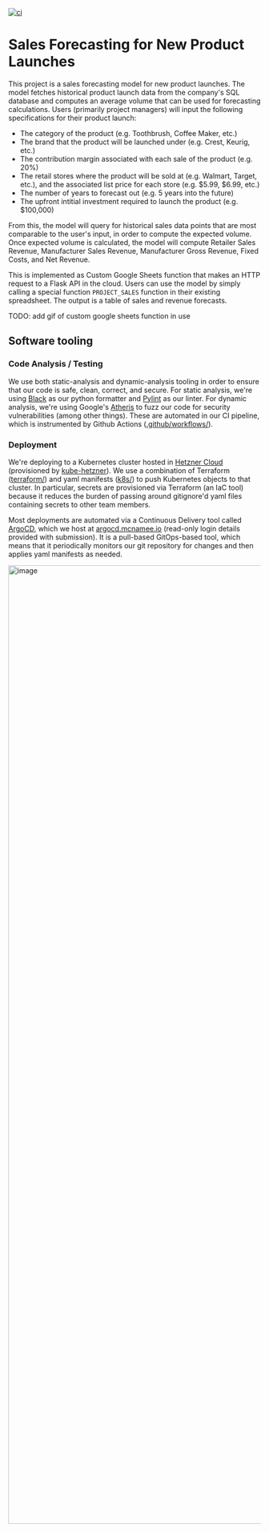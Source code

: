 [![ci](https://github.com/davidmcnamee/cs490-project/actions/workflows/on_push.yaml/badge.svg)](https://github.com/davidmcnamee/cs490-project/actions/workflows/on_push.yaml)

# Sales Forecasting for New Product Launches

This project is a sales forecasting model for new product launches. The model fetches historical product launch data from the company's SQL database and computes an average volume that can be used for forecasting calculations. Users (primarily project managers) will input the following specifications for their product launch:

- The category of the product (e.g. Toothbrush, Coffee Maker, etc.)
- The brand that the product will be launched under (e.g. Crest, Keurig, etc.)
- The contribution margin associated with each sale of the product (e.g. 20%)
- The retail stores where the product will be sold at (e.g. Walmart, Target, etc.), and the associated list price for each store (e.g. $5.99, $6.99, etc.)
- The number of years to forecast out (e.g. 5 years into the future)
- The upfront intitial investment required to launch the product (e.g. $100,000)

From this, the model will query for historical sales data points that are most comparable to the user's input, in order to compute the expected volume. Once expected volume is calculated, the model will compute Retailer Sales Revenue, Manufacturer Sales Revenue, Manufacturer Gross Revenue, Fixed Costs, and Net Revenue.

This is implemented as Custom Google Sheets function that makes an HTTP request to a Flask API in the cloud. Users can use the model by simply calling a special function `PROJECT_SALES` function in their existing spreadsheet. The output is a table of sales and revenue forecasts.


TODO: add gif of custom google sheets function in use


## Software tooling

### Code Analysis / Testing

We use both static-analysis and dynamic-analysis tooling in order to ensure that our code is safe, clean, correct, and secure. For static analysis, we're using [Black](https://github.com/psf/black) as our python formatter and [Pylint](https://pypi.org/project/pylint/) as our linter. For dynamic analysis, we're using Google's [Atheris](https://github.com/google/atheris) to fuzz our code for security vulnerabilities (among other things). These are automated in our CI pipeline, which is instrumented by Github Actions ([.github/workflows/](.github/workflows)).

### Deployment
We're deploying to a Kubernetes cluster hosted in [Hetzner Cloud](https://www.hetzner.com/cloud) (provisioned by [kube-hetzner](https://github.com/kube-hetzner/terraform-hcloud-kube-hetzner)). We use a combination of Terraform ([terraform/]()) and yaml manifests ([k8s/]()) to push Kubernetes objects to that cluster. In particular, secrets are provisioned via Terraform (an IaC tool) because it reduces the burden of passing around gitignore'd yaml files containing secrets to other team members. 

Most deployments are automated via a Continuous Delivery tool called [ArgoCD](), which we host at [argocd.mcnamee.io](https://argocd.mcnamee.io) (read-only login details provided with submission). It is a pull-based GitOps-based tool, which means that it periodically monitors our git repository for changes and then applies yaml manifests as needed.

<img width="1916" alt="image" src="https://user-images.githubusercontent.com/16356719/229262909-f90a82bf-41d7-4437-9f46-073452710e13.png">


